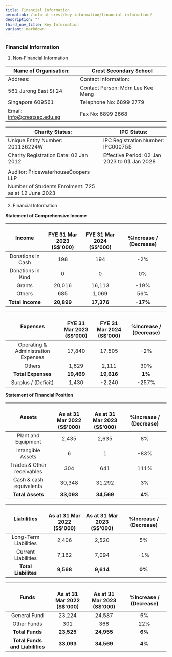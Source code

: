 ```yaml
---
title: Financial Information
permalink: /info-at-crest/key-information/financial-information/
description: ""
third_nav_title: Key Information
variant: markdown
---
```

### Financial Information

1) Non-Financial Information

| Name of Organisation: | Crest Secondary School |
|---|---|
| Address: | Contact Information: |
| 561 Jurong East St 24 | Contact Person: Mdm Lee Kee Meng |
| Singapore 609561 | Telephone No: 6899 2779 |
| Email: info@crestsec.edu.sg | Fax No: 6899 2668 |


| Charity Status:  | IPC Status: |
|---|---|
| Unique Entity Number: 201136224W | IPC Registration Number: IPC000755 |
| Charity Registration Date: 02 Jan 2012 | Effective Period: 02 Jan 2023 to 01 Jan 2028 |
|  |  |
| Auditor: PricewaterhouseCoopers LLP |  |
| Number of Students Enrolment: 725 as at 12 June 2023 |  |


2) Financial Information

**Statement of Comprehensive Income**

| Income | <br>FYE 31 Mar 2023<br>(S$'000) | <br>FYE 31 Mar 2024<br>(S$'000) | <br>%Increase / (Decrease) |
|:---:|:---:|:---:|:---:|
| Donations in Cash | 198 | 194 | -2% |
|  Donations in Kind |  0 |  0 |  0% |
| Grants | 20,016 | 16,113 | -19% |
|  Others |  685 |  1,069 |  56% |
|  **Total Income** |  **20,899** |  **17,376** |  **-17%** |

| Expenses | <br>FYE 31 Mar 2023<br>(S$'000) | <br>FYE 31 Mar 2024<br>(S$'000) | <br>%Increase / (Decrease) |
|:---:|:---:|:---:|:---:|
| Operating &amp; Administration Expenses | 17,840 | 17,505 | -2% |
|  Others | 1,629 | 2,111 | 30% |
|  **Total Expenses** |  **19,469** |  **19,616** | **1%** |
| Surplus / (Deficit) | 1,430 | -2,240 | -257% |



**Statement of Financial Position**

| Assets | <br>As at 31 Mar 2022<br>(S$'000) | <br>As at 31 Mar 2023<br>(S$'000) | <br>%Increase / (Decrease) |
|:---:|:---:|:---:|:---:|
| Plant and Equipment | 2,435 | 2,635 | 8% |
| Intangible Assets | 6 | 1 | -83% |
|  Trades &amp; Other receivables |  304 | 641 | 111% |
|  Cash &amp; cash equivalents |  30,348 |  31,292 | 3% |
|  **Total Assets** |  **33,093** | **34,569** |  **4%** |

| Liabilities | <br>As at 31 Mar 2022<br>(S$'000) | <br>As at 31 Mar 2023<br>(S$'000) | <br>%Increase / (Decrease) |
|:---:|:---:|:---:|:---:|
| Long-Term Liabilities | 2,406 | 2,520 | 5% |
|  Current Liabilities |  7,162 | 7,094 | -1% |
|  **Total Liabilites** |  **9,568** |  **9,614** | **0%** |

| Funds | <br>As at 31 Mar 2022<br>(S$'000) | <br>As at 31 Mar 2023<br>(S$'000) | <br>%Increase / (Decrease) |
|:---:|:---:|:---:|:---:|
|  General Fund |  23,224 | 24,587 |  6% |
|  Other Funds |  301 | 368 |  22% |
|  **Total Funds** | **23,525** | **24,955** |  **6%** |
| **Total Funds and Liabilities** | **33,093** | **34,569** | **4%** |